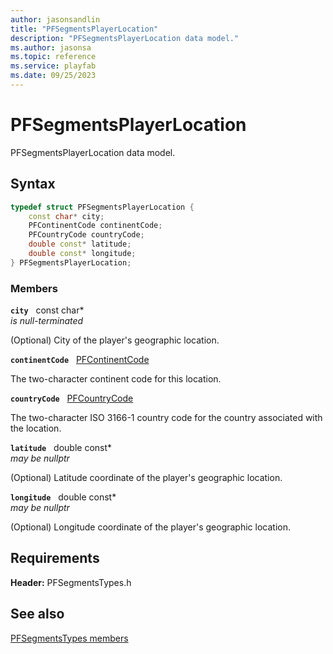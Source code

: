 ```yaml
---
author: jasonsandlin
title: "PFSegmentsPlayerLocation"
description: "PFSegmentsPlayerLocation data model."
ms.author: jasonsa
ms.topic: reference
ms.service: playfab
ms.date: 09/25/2023
---
```


# PFSegmentsPlayerLocation  

PFSegmentsPlayerLocation data model.  

## Syntax  
  
```cpp
typedef struct PFSegmentsPlayerLocation {  
    const char* city;  
    PFContinentCode continentCode;  
    PFCountryCode countryCode;  
    double const* latitude;  
    double const* longitude;  
} PFSegmentsPlayerLocation;  
```
  
### Members  
  
**`city`** &nbsp; const char*  
*is null-terminated*  
  
(Optional) City of the player's geographic location.
  
**`continentCode`** &nbsp; [PFContinentCode](../../pftypes/enums/pfcontinentcode.md)  
  
The two-character continent code for this location.
  
**`countryCode`** &nbsp; [PFCountryCode](../../pftypes/enums/pfcountrycode.md)  
  
The two-character ISO 3166-1 country code for the country associated with the location.
  
**`latitude`** &nbsp; double const*  
*may be nullptr*  
  
(Optional) Latitude coordinate of the player's geographic location.
  
**`longitude`** &nbsp; double const*  
*may be nullptr*  
  
(Optional) Longitude coordinate of the player's geographic location.
  
  
## Requirements  
  
**Header:** PFSegmentsTypes.h
  
## See also  
[PFSegmentsTypes members](../pfsegmentstypes_members.md)  

  
  
